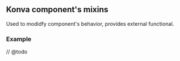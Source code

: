 ## Konva component's mixins 

Used to modidfy component's behavior, provides external functional.

### Example 

// @todo 